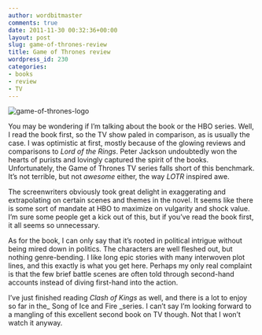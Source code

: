 ```yaml
---
author: wordbitmaster
comments: true
date: 2011-11-30 00:32:36+00:00
layout: post
slug: game-of-thrones-review
title: Game of Thrones review
wordpress_id: 230
categories:
- books
- review
- TV
---
```


![game-of-thrones-logo](http://wordbit.freehostia.com/wp-content/uploads/2011/11/gameofthroneslogo.jpg)

 

You may be wondering if I’m talking about the book or the HBO series. Well, I read the book first, so the TV show paled in comparison, as is usually the case. I was optimistic at first, mostly because of the glowing reviews and comparisons to _Lord of the Rings_. Peter Jackson undoubtedly won the hearts of purists and lovingly captured the spirit of the books. Unfortunately, the Game of Thrones TV series falls short of this benchmark. It’s not terrible, but not _awesome_ either, the way _LOTR_ inspired awe. 

 

The screenwriters obviously took great delight in exaggerating and extrapolating on certain scenes and themes in the novel. It seems like there is some sort of mandate at HBO to maximize on vulgarity and shock value. I’m sure some people get a kick out of this, but if you’ve read the book first, it all seems so unnecessary.

 

As for the book, I can only say that it’s rooted in political intrigue without being mired down in politics. The characters are well fleshed out, but nothing genre-bending. I like long epic stories with many interwoven plot lines, and this exactly is what you get here. Perhaps my only real complaint is that the few brief battle scenes are often told through second-hand accounts instead of diving first-hand into the action.

 

I’ve just finished reading _Clash of Kings_ as well, and there is a lot to enjoy so far in the_ Song of Ice and Fire _series. I can’t say I’m looking forward to a mangling of this excellent second book on TV though. Not that I won’t watch it anyway.

